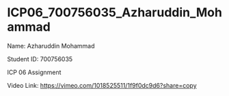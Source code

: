 # ICP06_700756035_Azharuddin_Mohammad

Name: Azharuddin Mohammad

Student ID: 700756035

ICP 06 Assignment

Video Link: https://vimeo.com/1018525511/1f9f0dc9d6?share=copy

